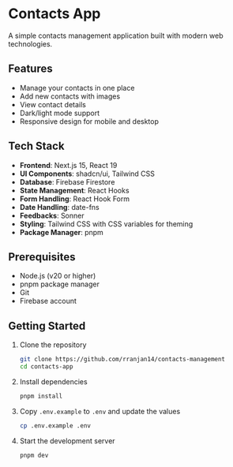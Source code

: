 # Contacts App

A simple contacts management application built with modern web technologies.

## Features

- Manage your contacts in one place
- Add new contacts with images
- View contact details
- Dark/light mode support
- Responsive design for mobile and desktop

## Tech Stack

- **Frontend**: Next.js 15, React 19
- **UI Components**: shadcn/ui, Tailwind CSS
- **Database**: Firebase Firestore
- **State Management**: React Hooks
- **Form Handling**: React Hook Form
- **Date Handling**: date-fns
- **Feedbacks**: Sonner
- **Styling**: Tailwind CSS with CSS variables for theming
- **Package Manager**: pnpm

## Prerequisites

- Node.js (v20 or higher)
- pnpm package manager
- Git
- Firebase account

## Getting Started

1. Clone the repository
   ```bash
   git clone https://github.com/rranjan14/contacts-management
   cd contacts-app
   ```
2. Install dependencies
   ```bash
   pnpm install
   ```
3. Copy `.env.example` to `.env` and update the values
   ```bash
   cp .env.example .env
   ```
4. Start the development server
   ```bash
   pnpm dev
   ```
